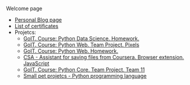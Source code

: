 Welcome page

- [Personal Blog page](https://lexxai.blogspot.com)
- [List of certificates](https://lexxai.blogspot.com/p/blog-page_3.html)
- Projetcs:
  - [GoIT. Course: Python Data Science. Homework.](https://github.com/lexxai/goit_python_data_sciense_homework)
  - [GoIT. Course: Python Web. Team Project. Pixels](https://github.com/lexxai/goit_python_web_project_pixels_deploy)
  - [GoIT. Course: Python Web. Homework.](https://github.com/lexxai/goit_python_web_homework)
  - [CSA - Assistant for saving files from Сoursera. Browser extension. JavaScript](https://github.com/lexxai/CourseraSaveAssist)
  - [GoIT. Course: Python Core. Team Project. Team 11](https://github.com/lexxai/goit_python_core_project_team_11)
  - [Small pet projetcs - Python programming language](https://github.com/lexxai/pet_projetcs_python)
